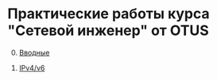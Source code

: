 # Практические работы курса "Сетевой инженер" от OTUS


0. [Вводные](https://github.com/mbfx/otus-networks/tree/master/lab00)

1. [IPv4/v6](https://github.com/mbfx/otus-networks/tree/master/lab01)
